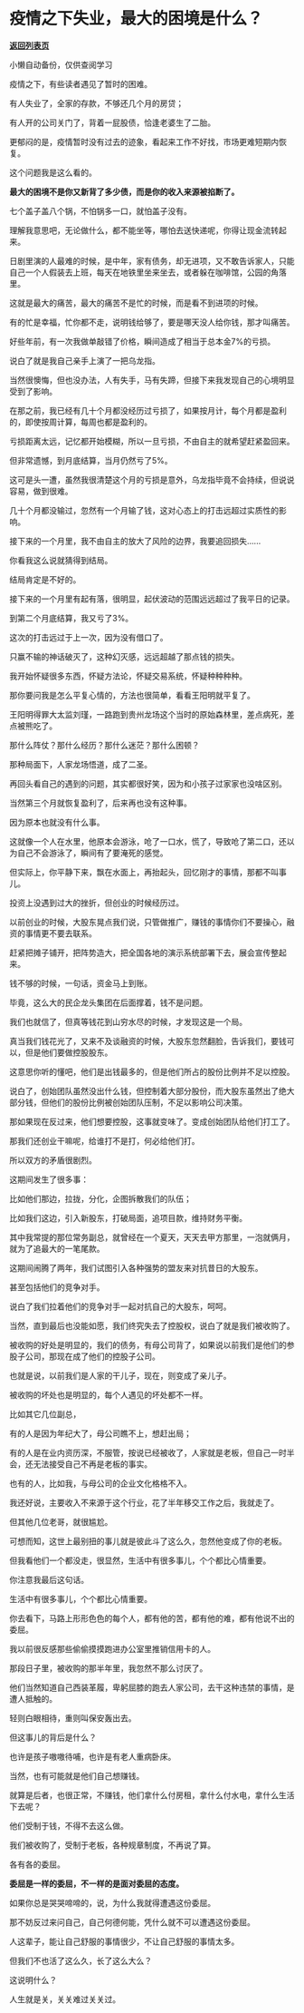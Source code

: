 # 疫情之下失业，最大的困境是什么？

[**返回列表页**](/gzh/记忆承载3)

小懒自动备份，仅供查阅学习

疫情之下，有些读者遇见了暂时的困难。  

  

有人失业了，全家的存款，不够还几个月的房贷；

  
有人开的公司关门了，背着一屁股债，恰逢老婆生了二胎。

  

更郁闷的是，疫情暂时没有过去的迹象，看起来工作不好找，市场更难短期内恢复。

  

这个问题我是这么看的。

  

 **最大的困境不是你又新背了多少债，而是你的收入来源被掐断了。**

  

七个盖子盖八个锅，不怕锅多一口，就怕盖子没有。  

  

理解我意思吧，无论做什么，都不能坐等，哪怕去送快递呢，你得让现金流转起来。

  

日剧里演的人最难的时候，是中年，家有债务，却无进项，又不敢告诉家人，只能自己一个人假装去上班，每天在地铁里坐来坐去，或者躲在咖啡馆，公园的角落里。

  

这就是最大的痛苦，最大的痛苦不是忙的时候，而是看不到进项的时候。

  

有的忙是幸福，忙你都不走，说明钱给够了，要是哪天没人给你钱，那才叫痛苦。  

  

好些年前，有一次我做单敲错了价格，瞬间造成了相当于总本金7%的亏损。

  

说白了就是我自己亲手上演了一把乌龙指。

  

当然很懊悔，但也没办法，人有失手，马有失蹄，但接下来我发现自己的心境明显受到了影响。

  

在那之前，我已经有几十个月都没经历过亏损了，如果按月计，每个月都是盈利的，即使按周计算，每周也都是盈利的。

  

亏损距离太远，记忆都开始模糊，所以一旦亏损，不由自主的就希望赶紧盈回来。

  

但非常遗憾，到月底结算，当月仍然亏了5%。

  

这可是头一遭，虽然我很清楚这个月的亏损是意外，乌龙指毕竟不会持续，但说说容易，做到很难。

  

几十个月都没输过，忽然有一个月输了钱，这对心态上的打击远超过实质性的影响。

  

接下来的一个月里，我不由自主的放大了风险的边界，我要追回损失......

  

你看我这么说就猜得到结局。

  

结局肯定是不好的。

  

接下来的一个月里有起有落，很明显，起伏波动的范围远远超过了我平日的记录。

  

到第二个月底结算，我又亏了3%。

  

这次的打击远过于上一次，因为没有借口了。

  

只赢不输的神话破灭了，这种幻灭感，远远超越了那点钱的损失。

  

我开始怀疑很多东西，怀疑方法论，怀疑交易系统，怀疑种种种种。

  

那你要问我是怎么平复心情的，方法也很简单，看看王阳明就平复了。

  

王阳明得罪大太监刘瑾，一路跑到贵州龙场这个当时的原始森林里，差点病死，差点被熊吃了。

  

那什么阵仗？那什么经历？那什么迷茫？那什么困顿？

  

那种局面下，人家龙场悟道，成了二圣。

  

再回头看自己的遇到的问题，其实都很好笑，因为和小孩子过家家也没啥区别。

  

当然第三个月就恢复盈利了，后来再也没有这种事。

  

因为原本也就没有什么事。

  

这就像一个人在水里，他原本会游泳，呛了一口水，慌了，导致呛了第二口，还以为自己不会游泳了，瞬间有了要淹死的感觉。

  

但实际上，你平静下来，飘在水面上，再抬起头，回忆刚才的事情，那都不叫事儿。

  

投资上没遇到过大的挫折，但创业的时候经历过。  

  

以前创业的时候，大股东晃点我们说，只管做推广，赚钱的事情你们不要操心，融资的事情更不要去联系。

  

赶紧把摊子铺开，把阵势造大，把全国各地的演示系统部署下去，展会宣传整起来。

  

钱不够的时候，一句话，资金马上到账。

  

毕竟，这么大的民企龙头集团在后面撑着，钱不是问题。

  

我们也就信了，但真等钱花到山穷水尽的时候，才发现这是一个局。

  

真当我们钱花光了，又来不及谈融资的时候，大股东忽然翻脸，告诉我们，要钱可以，但是他们要做控股股东。

  

这意思你听的懂吧，他们是出钱最多的，但是他们所占的股份比例并不足以控股。

  

说白了，创始团队虽然没出什么钱，但控制着大部分股份，而大股东虽然出了绝大部分钱，但他们的股份比例被创始团队压制，不足以影响公司决策。

  

那如果现在反过来，他们想要控股，这事就变味了。变成创始团队给他们打工了。

  

那我们还创业干嘛呢，给谁打不是打，何必给他们打。

  

所以双方的矛盾很剧烈。

  

这期间发生了很多事：

  

比如他们那边，拉拢，分化，企图拆散我们的队伍；

比如我们这边，引入新股东，打破局面，追项目款，维持财务平衡。  

  

其中我常提的那位常务副总，就曾经在一个夏天，天天去甲方那里，一泡就俩月，就为了追最大的一笔尾款。

  

这期间闹腾了两年，我们试图引入各种强势的盟友来对抗昔日的大股东。

  

甚至包括他们的竞争对手。

  

说白了我们拉着他们的竞争对手一起对抗自己的大股东，呵呵。

  

当然，直到最后也没能如愿，我们终究失去了控股权，说白了就是我们被收购了。  

  

被收购的好处是明显的，我们的债务，有母公司背了，如果说以前我们是他们的参股子公司，那现在成了他们的控股子公司。

  

也就是说，以前我们是人家的干儿子，现在，则变成了亲儿子。

  

被收购的坏处也是明显的，每个人遇见的坏处都不一样。

  

比如其它几位副总，

  

有的人是因为年纪大了，母公司瞧不上，想赶出局；

有的人是在业内资历深，不服管，按说已经被收了，人家就是老板，但自己一时半会，还无法接受自己不再是老板的事实。

  

也有的人，比如我，与母公司的企业文化格格不入。

  

我还好说，主要收入不来源于这个行业，花了半年移交工作之后，我就走了。

  

但其他几位老哥，就很尴尬。

  

可想而知，这世上最别扭的事儿就是彼此斗了这么久，忽然他变成了你的老板。

  

但我看他们一个都没走，很显然，生活中有很多事儿，个个都比心情重要。

  

你注意我最后这句话。

  

生活中有很多事儿，个个都比心情重要。

  

你去看下，马路上形形色色的每个人，都有他的苦，都有他的难，都有他说不出的委屈。

  

我以前很反感那些偷偷摸摸跑进办公室里推销信用卡的人。

  

那段日子里，被收购的那半年里，我忽然不那么讨厌了。

  

他们当然知道自己西装革履，卑躬屈膝的跑去人家公司，去干这种违禁的事情，是遭人抵触的。

  

轻则白眼相待，重则叫保安轰出去。

  

但这事儿的背后是什么？

  

也许是孩子嗷嗷待哺，也许是有老人重病卧床。

  

当然，也有可能就是他们自己想赚钱。

  

就算是后者，也很正常，不赚钱，他们拿什么付房租，拿什么付水电，拿什么生活下去呢？

  

他们受制于钱，不得不去这么做。

  

我们被收购了，受制于老板，各种规章制度，不再说了算。

  

各有各的委屈。

  

 **委屈是一样的委屈，不一样的是面对委屈的态度。**

  

如果你总是哭哭啼啼的，说，为什么我就得遭遇这份委屈。

  

那不妨反过来问自己，自己何德何能，凭什么就不可以遭遇这份委屈。

  

人这辈子，能让自己舒服的事情很少，不让自己舒服的事情太多。

  

但我们不也活了这么久，长了这么大么？

  

这说明什么？

  

人生就是关，关关难过关关过。

